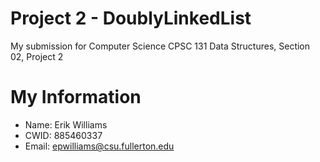 # Project 2 - DoublyLinkedList

My submission for Computer Science CPSC 131 Data Structures, Section 02, Project 2

# My Information

* Name: Erik Williams
* CWID: 885460337
* Email: epwilliams@csu.fullerton.edu